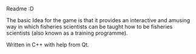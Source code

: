 Readme :D

The basic Idea for the game is that it provides an interactive and amusing way in which fisheries scientists can be taught how to be fisheries scientists
(also known as a training programme).

Written in C++ with help from Qt.


